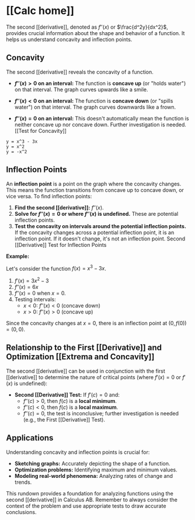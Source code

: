 # [[Calc home]]

The second [[derivative]], denoted as $f''(x)$ or $\frac{d^2y}{dx^2}$, provides crucial information about the shape and behavior of a function.  It helps us understand concavity and inflection points.

## Concavity

The second [[derivative]] reveals the concavity of a function.

* **$f''(x) > 0$ on an interval:** The function is **concave up** (or "holds water") on that interval.  The graph curves upwards like a smile.

* **$f''(x) < 0$ on an interval:** The function is **concave down** (or "spills water") on that interval. The graph curves downwards like a frown.

* **$f''(x) = 0$ on an interval:** This doesn't automatically mean the function is neither concave up nor concave down.  Further investigation is needed. [[Test for Concavity]]

```desmos-graph
y = x^3 - 3x
y = x^2
y = -x^2
```

## Inflection Points

An **inflection point** is a point on the graph where the concavity changes.  This means the function transitions from concave up to concave down, or vice versa.  To find inflection points:

1. **Find the second [[derivative]]:** $f''(x)$.
2. **Solve for $f''(x) = 0$ or where $f''(x)$ is undefined.**  These are potential inflection points.
3. **Test the concavity on intervals around the potential inflection points.** If the concavity changes across a potential inflection point, it is an inflection point. If it doesn't change, it's not an inflection point. Second [[Derivative]] Test for Inflection Points

**Example:**

Let's consider the function $f(x) = x^3 - 3x$.

1. $f'(x) = 3x^2 - 3$
2. $f''(x) = 6x$
3. $f''(x) = 0$ when $x = 0$.
4. Testing intervals:
    * $x < 0$: $f''(x) < 0$ (concave down)
    * $x > 0$: $f''(x) > 0$ (concave up)

Since the concavity changes at $x = 0$, there is an inflection point at $(0, f(0)) = (0, 0)$.


## Relationship to the First [[Derivative]] and Optimization [[Extrema and Concavity]]

The second [[derivative]] can be used in conjunction with the first [[derivative]] to determine the nature of critical points (where $f'(x) = 0$ or $f'(x)$ is undefined):

* **Second [[Derivative]] Test:** If $f'(c) = 0$ and:
    * $f''(c) > 0$, then $f(c)$ is a **local minimum**.
    * $f''(c) < 0$, then $f(c)$ is a **local maximum**.
    * $f''(c) = 0$, the test is inconclusive; further investigation is needed (e.g., the First [[Derivative]] Test).


## Applications

Understanding concavity and inflection points is crucial for:

* **Sketching graphs:** Accurately depicting the shape of a function.
* **Optimization problems:** Identifying maximum and minimum values.
* **Modeling real-world phenomena:** Analyzing rates of change and trends.


This rundown provides a foundation for analyzing functions using the second [[derivative]] in Calculus AB.  Remember to always consider the context of the problem and use appropriate tests to draw accurate conclusions.
